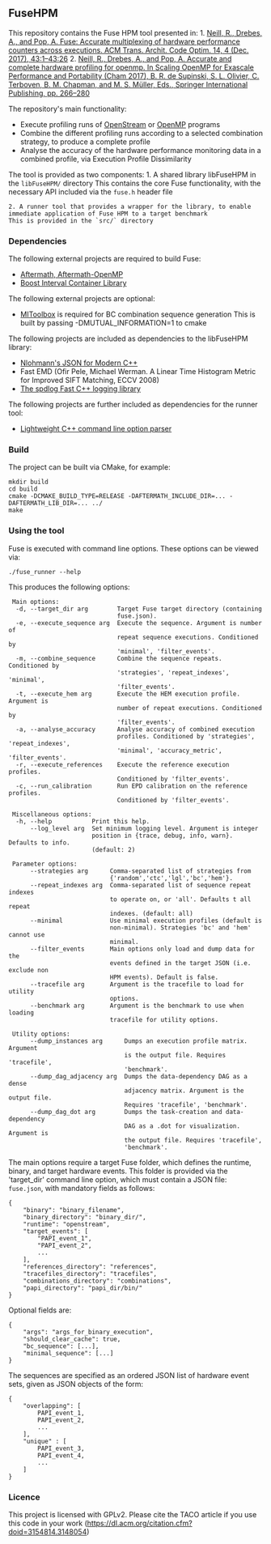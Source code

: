 ## FuseHPM

This repository contains the Fuse HPM tool presented in:
    1. [Neill, R., Drebes, A., and Pop, A. Fuse: Accurate multiplexing of hardware performance counters across executions. ACM Trans. Archit. Code Optim. 14, 4 (Dec. 2017), 43:1–43:26](https://dl.acm.org/citation.cfm?id=3148054)
    2. [Neill, R., Drebes, A., and Pop, A. Accurate and complete hardware profiling for openmp. In Scaling OpenMP for Exascale Performance and Portability (Cham 2017), B. R. de Supinski, S. L. Olivier, C. Terboven, B. M. Chapman, and M. S. Müller, Eds., Springer International Publishing, pp. 266–280](https://link.springer.com/chapter/10.1007/978-3-319-65578-9_18)

The repository's main functionality:
* Execute profiling runs of [OpenStream](http://openstream.cs.manchester.ac.uk/) or [OpenMP](https://www.openmp.org/) programs
* Combine the different profiling runs according to a selected combination strategy, to produce a complete profile
* Analyse the accuracy of the hardware performance monitoring data in a combined profile, via Execution Profile Dissimilarity

The tool is provided as two components:
    1. A shared library libFuseHPM in the `libFuseHPM/` directory
    This contains the core Fuse functionality, with the necessary API included via the `fuse.h` header file

    2. A runner tool that provides a wrapper for the library, to enable immediate application of Fuse HPM to a target benchmark
    This is provided in the `src/` directory

### Dependencies

The following external projects are required to build Fuse:
* [Aftermath, Aftermath-OpenMP](https://www.aftermath-tracing.com/)
* [Boost Interval Container Library](https://www.boost.org/doc/libs/1_64_0/libs/icl/doc/html/index.html)

The following external projects are optional:
* [MIToolbox](http://www.cs.man.ac.uk/~pococka4/MIToolbox.html) is required for BC combination sequence generation
    This is built by passing -DMUTUAL_INFORMATION=1 to cmake

The following projects are included as dependencies to the libFuseHPM library:
* [Nlohmann's JSON for Modern C++](https://github.com/nlohmann/json)
* Fast EMD (Ofir Pele, Michael Werman. A Linear Time Histogram Metric for Improved SIFT Matching, ECCV 2008)
* [The spdlog Fast C++ logging library](https://github.com/gabime/spdlog)

The following projects are further included as dependencies for the runner tool:
* [Lightweight C++ command line option parser](https://github.com/jarro2783/cxxopts)

### Build

The project can be built via CMake, for example:

    mkdir build
    cd build
    cmake -DCMAKE_BUILD_TYPE=RELEASE -DAFTERMATH_INCLUDE_DIR=... -DAFTERMATH_LIB_DIR=... ../
    make

### Using the tool

Fuse is executed with command line options. These options can be viewed via:

    ./fuse_runner --help

This produces the following options:

     Main options:
      -d, --target_dir arg        Target Fuse target directory (containing
                                  fuse.json).
      -e, --execute_sequence arg  Execute the sequence. Argument is number of
                                  repeat sequence executions. Conditioned by
                                  'minimal', 'filter_events'.
      -m, --combine_sequence      Combine the sequence repeats. Conditioned by
                                  'strategies', 'repeat_indexes', 'minimal',
                                  'filter_events'.
      -t, --execute_hem arg       Execute the HEM execution profile. Argument is
                                  number of repeat executions. Conditioned by
                                  'filter_events'.
      -a, --analyse_accuracy      Analyse accuracy of combined execution
                                  profiles. Conditioned by 'strategies', 'repeat_indexes',
                                  'minimal', 'accuracy_metric', 'filter_events'.
      -r, --execute_references    Execute the reference execution profiles.
                                  Conditioned by 'filter_events'.
      -c, --run_calibration       Run EPD calibration on the reference profiles.
                                  Conditioned by 'filter_events'.
    
     Miscellaneous options:
      -h, --help           Print this help.
          --log_level arg  Set minimum logging level. Argument is integer
                           position in {trace, debug, info, warn}. Defaults to info.
                           (default: 2)
    
     Parameter options:
          --strategies arg      Comma-separated list of strategies from
                                {'random','ctc','lgl','bc','hem'}.
          --repeat_indexes arg  Comma-separated list of sequence repeat indexes
                                to operate on, or 'all'. Defaults t all repeat
                                indexes. (default: all)
          --minimal             Use minimal execution profiles (default is
                                non-minimal). Strategies 'bc' and 'hem' cannot use
                                minimal.
          --filter_events       Main options only load and dump data for the
                                events defined in the target JSON (i.e. exclude non
                                HPM events). Default is false.
          --tracefile arg       Argument is the tracefile to load for utility
                                options.
          --benchmark arg       Argument is the benchmark to use when loading
                                tracefile for utility options.
    
     Utility options:
          --dump_instances arg      Dumps an execution profile matrix. Argument
                                    is the output file. Requires 'tracefile',
                                    'benchmark'.
          --dump_dag_adjacency arg  Dumps the data-dependency DAG as a dense
                                    adjacency matrix. Argument is the output file.
                                    Requires 'tracefile', 'benchmark'.
          --dump_dag_dot arg        Dumps the task-creation and data-dependency
                                    DAG as a .dot for visualization. Argument is
                                    the output file. Requires 'tracefile',
                                    'benchmark'.

The main options require a target Fuse folder, which defines the runtime, binary, and target hardware events.
This folder is provided via the 'target_dir' command line option, which must contain a JSON file: `fuse.json`, with mandatory fields as follows:

    {
        "binary": "binary_filename",
        "binary_directory": "binary_dir/",
        "runtime": "openstream",
        "target_events": [
            "PAPI_event_1",
            "PAPI_event_2",
            ...
        ],  
        "references_directory": "references",
        "tracefiles_directory": "tracefiles",
        "combinations_directory": "combinations",
        "papi_directory": "papi_dir/bin/"
    }

Optional fields are:

    {
        "args": "args_for_binary_execution",
        "should_clear_cache": true,
        "bc_sequence": [...],
        "minimal_sequence": [...]
    }

The sequences are specified as an ordered JSON list of hardware event sets, given as JSON objects of the form:

    {
        "overlapping": [
            PAPI_event_1,
            PAPI_event_2,
            ...
        ],
        "unique" : [
            PAPI_event_3,
            PAPI_event_4,
            ...
        ]
    }

### Licence

This project is licensed with GPLv2. Please cite the TACO article if you use this code in your work (https://dl.acm.org/citation.cfm?doid=3154814.3148054)

